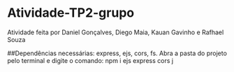 # Atividade-TP2-grupo
Atividade feita por Daniel Gonçalves, Diego Maia, Kauan Gavinho e Rafhael Souza

##Dependências necessárias: express, ejs, cors, fs.
Abra a pasta do projeto pelo terminal e digite o comando: npm i ejs express cors j
